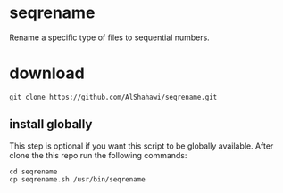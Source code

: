 # seqrename
Rename a specific type of files to sequential numbers.

# download
`git clone https://github.com/AlShahawi/seqrename.git`

## install globally
This step is optional if you want this script to be globally available.
After clone the this repo run the following commands:
```
cd seqrename
cp seqrename.sh /usr/bin/seqrename
```
